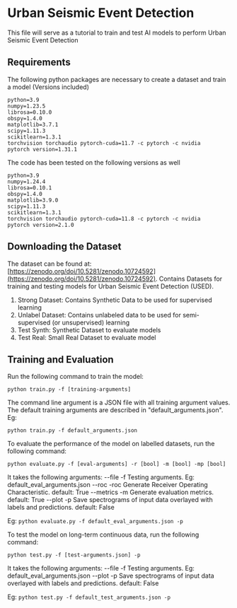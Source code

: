 # Urban Seismic Event Detection

This file will serve as a tutorial to train and test AI models to perform Urban Seismic Event Detection 

## Requirements
The following python packages are necessary to create a dataset and train a model (Versions included)
```
python=3.9
numpy=1.23.5
librosa=0.10.0
obspy=1.4.0
matplotlib=3.7.1
scipy=1.11.3
scikitlearn=1.3.1
torchvision torchaudio pytorch-cuda=11.7 -c pytorch -c nvidia
pytorch version=1.31.1
```
The code has been tested on the following versions as well
```
python=3.9
numpy=1.24.4
librosa=0.10.1
obspy=1.4.0
matplotlib=3.9.0
scipy=1.11.3
scikitlearn=1.3.1
torchvision torchaudio pytorch-cuda=11.8 -c pytorch -c nvidia
pytorch version=2.1.0
```
## Downloading the Dataset

The dataset can be found at: [https://zenodo.org/doi/10.5281/zenodo.10724592](https://zenodo.org/doi/10.5281/zenodo.10724592). 
Contains Datasets for training and testing models for Urban Seismic Event Detection (USED).

1. Strong Dataset: Contains Synthetic Data to be used for supervised learning
2. Unlabel Dataset: Contains unlabeled data to be used for semi-supervised (or unsupervised) learning
3. Test Synth: Synthetic Dataset to evaluate models
4. Test Real: Small Real Dataset to evaluate model

## Training and Evaluation

Run the following command to train the model:
```
python train.py -f [training-arguments]
```
The command line argument is a JSON file with all training argument values. The default training arguments are described in "default_arguments.json". Eg:
```
python train.py -f default_arguments.json
```
To evaluate the performance of the model on labelled datasets, run the following command:
```
python evaluate.py -f [eval-arguments] -r [bool] -m [bool] -mp [bool]
```
It takes the following arguments:
--file     -f    Testing arguments. Eg: default_eval_arguments.json
--roc      -roc  Generate Receiver Operating Characteristic. default: True
--metrics  -m    Generate evaluation metrics. default: True
--plot     -p    Save spectrograms of input data overlayed with labels and predictions. default: False

Eg: ``` python evaluate.py -f default_eval_arguments.json -p ```

To test the model on long-term continuous data, run the following command:
```
python test.py -f [test-arguments.json] -p  
```
It takes the following arguments:
--file     -f    Testing arguments. Eg: default_eval_arguments.json
--plot     -p    Save spectrograms of input data overlayed with labels and predictions. default: False

Eg: ``` python test.py -f default_test_arguments.json -p ```

